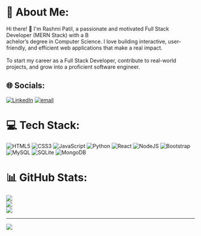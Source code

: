 # 💫 About Me:
Hi there! 👋 I'm Rashmi Patil, a passionate and motivated Full Stack Developer (MERN Stack) with a B<br>achelor’s degree in Computer Science. I love building interactive, user-friendly, and efficient web applications that make a real impact.<br><br>To start my career as a Full Stack Developer, contribute to real-world projects, and grow into a proficient software engineer.


## 🌐 Socials:
[![LinkedIn](https://img.shields.io/badge/LinkedIn-%230077B5.svg?logo=linkedin&logoColor=white)](https://linkedin.com/in/https://www.linkedin.com/in/rashmi-patil-94a763335/) [![email](https://img.shields.io/badge/Email-D14836?logo=gmail&logoColor=white)](mailto:rashmipatil8849@gmail.com) 

# 💻 Tech Stack:
![HTML5](https://img.shields.io/badge/html5-%23E34F26.svg?style=flat&logo=html5&logoColor=white) ![CSS3](https://img.shields.io/badge/css3-%231572B6.svg?style=flat&logo=css3&logoColor=white) ![JavaScript](https://img.shields.io/badge/javascript-%23323330.svg?style=flat&logo=javascript&logoColor=%23F7DF1E) ![Python](https://img.shields.io/badge/python-3670A0?style=flat&logo=python&logoColor=ffdd54) ![React](https://img.shields.io/badge/react-%2320232a.svg?style=flat&logo=react&logoColor=%2361DAFB) ![NodeJS](https://img.shields.io/badge/node.js-6DA55F?style=flat&logo=node.js&logoColor=white) ![Bootstrap](https://img.shields.io/badge/bootstrap-%238511FA.svg?style=flat&logo=bootstrap&logoColor=white) ![MySQL](https://img.shields.io/badge/mysql-4479A1.svg?style=flat&logo=mysql&logoColor=white) ![SQLite](https://img.shields.io/badge/sqlite-%2307405e.svg?style=flat&logo=sqlite&logoColor=white) ![MongoDB](https://img.shields.io/badge/MongoDB-%234ea94b.svg?style=flat&logo=mongodb&logoColor=white)
# 📊 GitHub Stats:
![](https://github-readme-stats.vercel.app/api?username=rashmipatil8849-ctrl/&theme=dark&hide_border=true&include_all_commits=true&count_private=true)<br/>
![](https://nirzak-streak-stats.vercel.app/?user=rashmipatil8849-ctrl/&theme=dark&hide_border=true)<br/>
![](https://github-readme-stats.vercel.app/api/top-langs/?username=rashmipatil8849-ctrl/&theme=dark&hide_border=true&include_all_commits=true&count_private=true&layout=compact)

---
[![](https://visitcount.itsvg.in/api?id=rashmipatil8849-ctrl/&icon=0&color=0)](https://visitcount.itsvg.in)

<!-- Proudly created with GPRM ( https://gprm.itsvg.in ) -->
